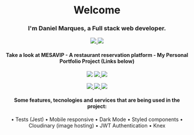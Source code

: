 <h1 align="center">
 Welcome
</h1>

<h3 align="center">
  I'm Daniel Marques, a Full stack web developer.
</h3>

<p align="center">
 
  <a href="https://www.linkedin.com/in/daniel-marques-p" target="_blank">
    <img src="https://img.shields.io/badge/My LinkedIn-0077B5?style=for-the-badge&logo=linkedin&logoColor=white">
  </a>
 
  <a href="mailto:daniel.brz2009@gmail.com" target="_blank">
    <img src="https://img.shields.io/badge/daniel.brz2009@gmail.com-D14836?style=for-the-badge&logo=gmail&logoColor=white">
  </a>
 
</p>

<h4 align="center"> Take a look at MESAVIP - <strong> A restaurant reservation platform </strong> - My Personal Portfolio Project (Links below) </h4>
 
<p align="center">
 
  <a href="https://mesavip.netlify.app" target="_blank" style="text-decoration:none" color="red">
    <img src="https://img.shields.io/badge/mesavip website-473B4A?style=for-the-badge&logo=netlify">
  </a>
  
  <a href="https://github.com/danielmarques12/mesavip-web-tsc-next" target="_blank">
    <img src="https://img.shields.io/badge/react frontend-473B4A?style=for-the-badge&logo=react">
  </a>
  
  <a href="https://github.com/danielmarques12/mesavip-api-tsc" target="_blank">
    <img src="https://img.shields.io/badge/node typescript api-473B4A?style=for-the-badge&logo=typescript">
  </a>
  
</p>

<p align="center">
  
  <a href="https://www.figma.com/file/mv6AkW8Z2HLsKrvG2FXLuI/MESAVIP?node-id=0%3A1" target="_blank">
    <img src="https://img.shields.io/badge/mesavip Figma-F24E1E?style=for-the-badge&logo=figma&logoColor=white&color=473B4A">
  </a>
  
  <a href="https://raw.githubusercontent.com/danielmarques12/mesavip-api-tsc/main/.github/database.png" target="_blank">
    <img src="https://img.shields.io/badge/database model-316192?style=for-the-badge&logo=postgresql&logoColor=white&color=473B4A">
  </a>
 
 <a href="https://www.notion.so/Queries-0697a2735333468a85ab69a96ec10a90" target="_blank">
    <img src="https://img.shields.io/badge/database main queries-316192?style=for-the-badge&logo=notion&logoColor=white&color=473B4A">
  </a>
  
</p>

<div align="center">
 <h4> Some features, tecnologies and services that are being used in the project: </h4>
 
  • Tests (Jest) 
  • Mobile responsive
  • Dark Mode
  • Styled components
  • Cloudinary (image hosting)
  • JWT Authentication
  • Knex
  
</div>
